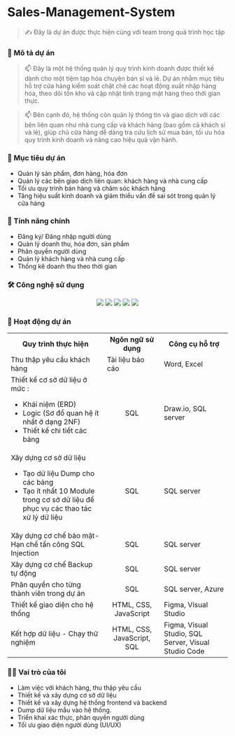 # Sales-Management-System
 
  > ✍ Đây là dự án được thực hiện cùng với team trong quá trình học tập
<h3>📝 Mô tả dự án</h3>
<p> 
  
> 📫 Đây là một hệ thống quản lý quy trình kinh doanh được thiết kế dành cho một tiệm tạp hóa chuyên bán sỉ và lẻ. Dự án nhằm mục tiêu hỗ trợ cửa hàng kiểm soát chặt chẽ các hoạt động xuất nhập hàng hóa, theo dõi tồn kho và cập nhật tình trạng mặt hàng theo thời gian thực.

> 📫 Bên cạnh đó, hệ thống còn quản lý thông tin và giao dịch với các bên liên quan như nhà cung cấp và khách hàng (bao gồm cả khách sỉ và lẻ), giúp chủ cửa hàng dễ dàng tra cứu lịch sử mua bán, tối ưu hóa quy trình kinh doanh và nâng cao hiệu quả vận hành.
</p>
<h3>🎯 Mục tiêu dự án</h3>
<ul>
  <li>Quản lý sản phẩm, đơn hàng, hóa đơn</li>
  <li> Quản lý các bên giao dịch liên quan: khách hàng và nhà cung cấp</li>
  <li> Tối ưu quy trình bán hàng và chăm sóc khách hàng</li>
  <li> Tăng hiệu suất kinh doanh và giảm thiểu vấn đề sai sót trong quản lý cửa hàng</li>
</ul>
<h3> 🚀 Tính năng chính</h3>
<ul>
  <li> Đăng ký/ Đăng nhập người dùng</li>
  <li>Quản lý doanh thu, hóa đơn, sản phẩm</li>
  <li>Phân quyền người dùng </li>
  <li>Quản lý khách hàng và nhà cung cấp</li>
  <li> Thống kê doanh thu theo thời gian</li>
</ul>
<h3>🛠️ Công nghệ sử dụng</h3>
<p align="center">
  <img src="https://img.icons8.com/color/48/000000/microsoft-sql-server.png"/>
  <img src="https://img.icons8.com/color/48/000000/visual-studio-code-2019.png"/>
  <img src="https://img.icons8.com/color/48/null/visual-studio--v2.png"/>
  <img src="https://img.icons8.com/?size=48&id=8gfeOoqrHqJU&format=png&color=000000"/>
  <img src="https://img.icons8.com/color/48/000000/github-2.png"/>
</p>

</p>
<h3>📸 Hoạt động dự án</h3>
<table>
  <th> Quy trình thực hiện</th>
  <th> Ngôn ngữ sử dụng</th>
  <th> Công cụ hỗ trợ</th>
  <tr>
    <td> Thu thập yêu cầu khách hàng </td>
    <td>Tài liệu báo cáo</td>
    <td> Word, Excel</td>
  </tr>
   <tr>
    <td>Thiết kế cơ sở dữ liệu ở mức :
      <ul>
        <li> Khái niệm (ERD)</li>
        <li>Logic (Sơ đồ quan hệ ít nhất ở dạng 2NF)</li>
        <li> Thiết kế chi tiết các bảng</li>
      </ul>
    </td>
    <td  align="center"> SQL</td>
    <td> Draw.io,  SQL server</td>
  </tr>
  <tr>
    <td>Xây dựng cơ sở dữ liệu
        <ul>
        <li> Tạo dữ liệu Dump cho các bảng </li>
        <li>Tạo ít nhất 10 Module trong cơ sở dữ liệu để phục vụ các thao tác xử lý dữ liệu</li>
      </ul>
    </td>
    <td  align="center"> SQL</td>
    <td> SQL server</td>
  </tr>
 <tr>
    <td>Xây dựng cơ chế bảo mật- Hạn chế tấn công SQL Injection </td>
    <td  align="center"> SQL</td>
    <td> SQL server</td>
  </tr>
  <tr>
    <td>Xây dựng cơ chế Backup tự động </td>
    <td  align="center"> SQL</td>
    <td> SQL server</td>
  </tr>
    <tr>
    <td>Phân quyền cho từng thành viên trong dự án</td>
    <td  align="center"> SQL</td>
    <td> SQL server, Azure</td>
  </tr>
   <tr>
    <td>Thiết kế giao diện cho hệ thống</td>
    <td  align="center"> HTML, CSS, JavaScript</td>
    <td> Figma, Visual Studio</td>
  </tr>
   <tr>
    <td>Kết hợp dữ liệu - Chạy thử nghiệm</td>
    <td  align="center"> HTML, CSS, JavaScript, SQL</td>
    <td> Figma, Visual Studio, SQL Server, Visual Studio Code</td>
  </tr>
</table>
<h3>👨‍💻 Vai trò của tôi</h3>
<ul>
<li>Làm việc với khách hàng, thu thập yêu cầu </li>
<li> Thiết kế và xây dựng cơ sở dữ liệu </li>
<li> Thiết kế và xây dựng hệ thống frontend và backend </li>
<li> Dump dữ liệu mẫu vào hệ thống. </li>
<li> Triển khai xác thực, phân quyền người dùng </li>
<li> Tối ưu giao diện người dùng (UI/UX)</li>
</ul>
